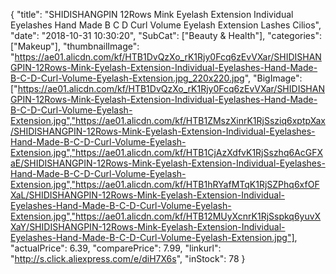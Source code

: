 {
	"title": "SHIDISHANGPIN 12Rows Mink Eyelash Extension Individual Eyelashes Hand Made B C D Curl Volume Eyelash Extension Lashes Cilios",
	"date": "2018-10-31 10:30:20",
	"SubCat": ["Beauty & Health"],
	"categories": ["Makeup"],
	"thumbnailImage": "https://ae01.alicdn.com/kf/HTB1DvQzXo_rK1Rjy0Fcq6zEvVXar/SHIDISHANGPIN-12Rows-Mink-Eyelash-Extension-Individual-Eyelashes-Hand-Made-B-C-D-Curl-Volume-Eyelash-Extension.jpg_220x220.jpg",
	"BigImage": ["https://ae01.alicdn.com/kf/HTB1DvQzXo_rK1Rjy0Fcq6zEvVXar/SHIDISHANGPIN-12Rows-Mink-Eyelash-Extension-Individual-Eyelashes-Hand-Made-B-C-D-Curl-Volume-Eyelash-Extension.jpg","https://ae01.alicdn.com/kf/HTB1ZMszXinrK1RjSsziq6xptpXax/SHIDISHANGPIN-12Rows-Mink-Eyelash-Extension-Individual-Eyelashes-Hand-Made-B-C-D-Curl-Volume-Eyelash-Extension.jpg","https://ae01.alicdn.com/kf/HTB1CjAzXdfvK1RjSszhq6AcGFXaE/SHIDISHANGPIN-12Rows-Mink-Eyelash-Extension-Individual-Eyelashes-Hand-Made-B-C-D-Curl-Volume-Eyelash-Extension.jpg","https://ae01.alicdn.com/kf/HTB1hRYafMTqK1RjSZPhq6xfOFXaL/SHIDISHANGPIN-12Rows-Mink-Eyelash-Extension-Individual-Eyelashes-Hand-Made-B-C-D-Curl-Volume-Eyelash-Extension.jpg","https://ae01.alicdn.com/kf/HTB12MUyXcnrK1RjSspkq6yuvXXaY/SHIDISHANGPIN-12Rows-Mink-Eyelash-Extension-Individual-Eyelashes-Hand-Made-B-C-D-Curl-Volume-Eyelash-Extension.jpg"],
	"actualPrice": 6.39,
	"comparePrice": 7.99,
	"linkurl": "http://s.click.aliexpress.com/e/diH7X6s",
	"inStock": 78
}
